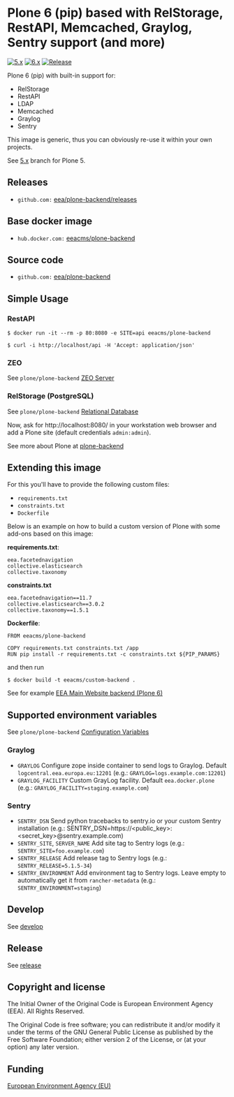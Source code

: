 # Plone 6 (pip) based with RelStorage, RestAPI, Memcached, Graylog, Sentry support (and more)

[![5.x](https://ci.eionet.europa.eu/buildStatus/icon?job=plone/plone-backend/5.x&subject=5.x)](https://ci.eionet.europa.eu/blue/organizations/jenkins/plone%2Fplone-backend/activity/)
[![6.x](https://ci.eionet.europa.eu/buildStatus/icon?job=plone/plone-backend/master&subject=6.x)](https://ci.eionet.europa.eu/blue/organizations/jenkins/plone%2Fplone-backend/activity/)
[![Release](https://img.shields.io/docker/v/eeacms/plone-backend?sort=semver)](https://hub.docker.com/r/eeacms/plone-backend/tags)

Plone 6 (pip) with built-in support for:
* RelStorage
* RestAPI
* LDAP
* Memcached
* Graylog
* Sentry

This image is generic, thus you can obviously re-use it within your own projects.

See [5.x](https://github.com/eea/plone-backend/tree/5.x) branch for Plone 5.

## Releases

* `github.com:` [eea/plone-backend/releases](https://github.com/eea/plone-backend/releases)

## Base docker image

* `hub.docker.com:` [eeacms/plone-backend](https://hub.docker.com/r/eeacms/plone-backend/)

## Source code

* `github.com:` [eea/plone-backend](http://github.com/eea/plone-backend)

## Simple Usage

### RestAPI

    $ docker run -it --rm -p 80:8080 -e SITE=api eeacms/plone-backend

    $ curl -i http://localhost/api -H 'Accept: application/json'

### ZEO

See `plone/plone-backend` [ZEO Server](https://github.com/plone/plone-backend#zeo-server)

### RelStorage (PostgreSQL)

See `plone/plone-backend` [Relational Database](https://github.com/plone/plone-backend#relational-database)


Now, ask for http://localhost:8080/ in your workstation web browser and add a Plone site (default credentials `admin:admin`).

See more about Plone at [plone-backend](https://github.com/plone/plone-backend)

## Extending this image

For this you'll have to provide the following custom files:

* `requirements.txt`
* `constraints.txt`
* `Dockerfile`

Below is an example on how to build a custom version of Plone with some add-ons based on this image:

**requirements.txt**:

    eea.facetednavigation
    collective.elasticsearch
    collective.taxonomy

**constraints.txt**

    eea.facetednavigation==11.7
    collective.elasticsearch==3.0.2
    collective.taxonomy==1.5.1


**Dockerfile**:

    FROM eeacms/plone-backend

    COPY requirements.txt constraints.txt /app
    RUN pip install -r requirements.txt -c constraints.txt ${PIP_PARAMS}

and then run

    $ docker build -t eeacms/custom-backend .

See for example [EEA Main Website backend (Plone 6)](https://github.com/eea/eea-website-backend)

## Supported environment variables

See `plone/plone-backend` [Configuration Variables](https://github.com/plone/plone-backend#configuration-variables)

### Graylog

* `GRAYLOG` Configure zope inside container to send logs to Graylog. Default `logcentral.eea.europa.eu:12201` (e.g.: `GRAYLOG=logs.example.com:12201`)
* `GRAYLOG_FACILITY` Custom GrayLog facility. Default `eea.docker.plone` (e.g.: `GRAYLOG_FACILITY=staging.example.com`)

### Sentry

* `SENTRY_DSN` Send python tracebacks to sentry.io or your custom Sentry installation (e.g.: SENTRY_DSN=https://<public_key>:<secret_key>@sentry.example.com)
* `SENTRY_SITE`, `SERVER_NAME` Add site tag to Sentry logs (e.g.: `SENTRY_SITE=foo.example.com`)
* `SENTRY_RELEASE` Add release tag to Sentry logs (e.g.: `SENTRY_RELEASE=5.1.5-34`)
* `SENTRY_ENVIRONMENT` Add environment tag to Sentry logs. Leave empty to automatically get it from `rancher-metadata` (e.g.: `SENTRY_ENVIRONMENT=staging`)

## Develop

See [develop](https://github.com/eea/plone-backend/tree/master/develop)

## Release

See [release](https://github.com/eea/plone-backend/tree/master/RELEASE.md)

## Copyright and license

The Initial Owner of the Original Code is European Environment Agency (EEA).
All Rights Reserved.

The Original Code is free software;
you can redistribute it and/or modify it under the terms of the GNU
General Public License as published by the Free Software Foundation;
either version 2 of the License, or (at your option) any later
version.

## Funding

[European Environment Agency (EU)](http://eea.europa.eu)
